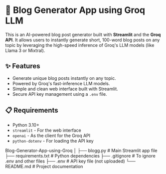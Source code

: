 # 📝 Blog Generator App using Groq LLM

This is an AI-powered blog post generator built with **Streamlit** and the **Groq API**. It allows users to instantly generate short, 100-word blog posts on any topic by leveraging the high-speed inference of Groq's LLM models (like Llama 3 or Mixtral).

## ✨ Features

* Generate unique blog posts instantly on any topic.
* Powered by Groq's fast-inference LLM models.
* Simple and clean web interface built with Streamlit.
* Secure API key management using a `.env` file.

## 📋 Requirements

* Python 3.10+
* `streamlit` - For the web interface
* `openai` - As the client for the Groq API
* `python-dotenv` - For loading the API key

Blog-Generator-App-using-Groq
│
├── blogg.py      # Main Streamlit app file
├── requirements.txt # Python dependencies
├── .gitignore       # To ignore .env and other files
├── .env             # API key file (not uploaded)
└── README.md        # Project documentation
